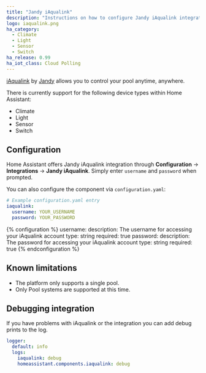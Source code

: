 ```yaml
---
title: "Jandy iAqualink"
description: "Instructions on how to configure Jandy iAqualink integration."
logo: iaqualink.png
ha_category:
  - Climate
  - Light
  - Sensor
  - Switch
ha_release: 0.99
ha_iot_class: Cloud Polling
---
```


[iAqualink](https://www.iaqualink.com/) by [Jandy](https://www.jandy.com/) allows you to control your pool anytime, anywhere.

There is currently support for the following device types within Home Assistant:

- Climate
- Light
- Sensor
- Switch

## Configuration

Home Assistant offers Jandy iAqualink integration through **Configuration** -> **Integrations** -> **Jandy iAqualink**. Simply enter `username` and `password` when prompted.

You can also configure the component via `configuration.yaml`:

```yaml
# Example configuration.yaml entry
iaqualink:
  username: YOUR_USERNAME
  password: YOUR_PASSWORD
```

{% configuration %}
username:
  description: The username for accessing your iAqualink account
  type: string
  required: true
password:
  description: The password for accessing your iAqualink account
  type: string
  required: true
{% endconfiguration %}

## Known limitations

- The platform only supports a single pool.
- Only Pool systems are supported at this time.

## Debugging integration

If you have problems with iAqualink or the integration you can add debug prints to the log.

```yaml
logger:
  default: info
  logs:
    iaqualink: debug
    homeassistant.components.iaqualink: debug
```
